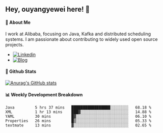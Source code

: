 ## Hey, ouyangyewei here! :wave:

#### :rocket: About Me
I work at Alibaba, focusing on Java, Kafka and distributed scheduling systems. I am passionate about contributing to widely used open source projects.

- [![Linkedin](https://img.shields.io/badge/LinkedIn-ouyangyewei-blue)](https://www.linkedin.com/in/ouyangyewei/)
- [![Blog](https://img.shields.io/badge/Blog-yeweiouyang-orange)](https://blog.csdn.net/yeweiouyang)

#### :star2: Github Stats
[![Anurag's GitHub stats](https://github-readme-stats.vercel.app/api?username=ouyangyewei&show_icons=true&cache_seconds=3600&theme=tokyonight)](https://github.com/anuraghazra/github-readme-stats)

#### :bar_chart: Weekly Development Breakdown
<!--START_SECTION:waka-->
```text
Java         5 hrs 37 mins   █████████████████░░░░░░░░   68.18 % 
XML          1 hr 13 mins    ███▓░░░░░░░░░░░░░░░░░░░░░   14.88 % 
YAML         30 mins         █▓░░░░░░░░░░░░░░░░░░░░░░░   06.10 % 
Properties   26 mins         █▒░░░░░░░░░░░░░░░░░░░░░░░   05.33 % 
textmate     13 mins         ▓░░░░░░░░░░░░░░░░░░░░░░░░   02.65 % 
```
<!--END_SECTION:waka-->
